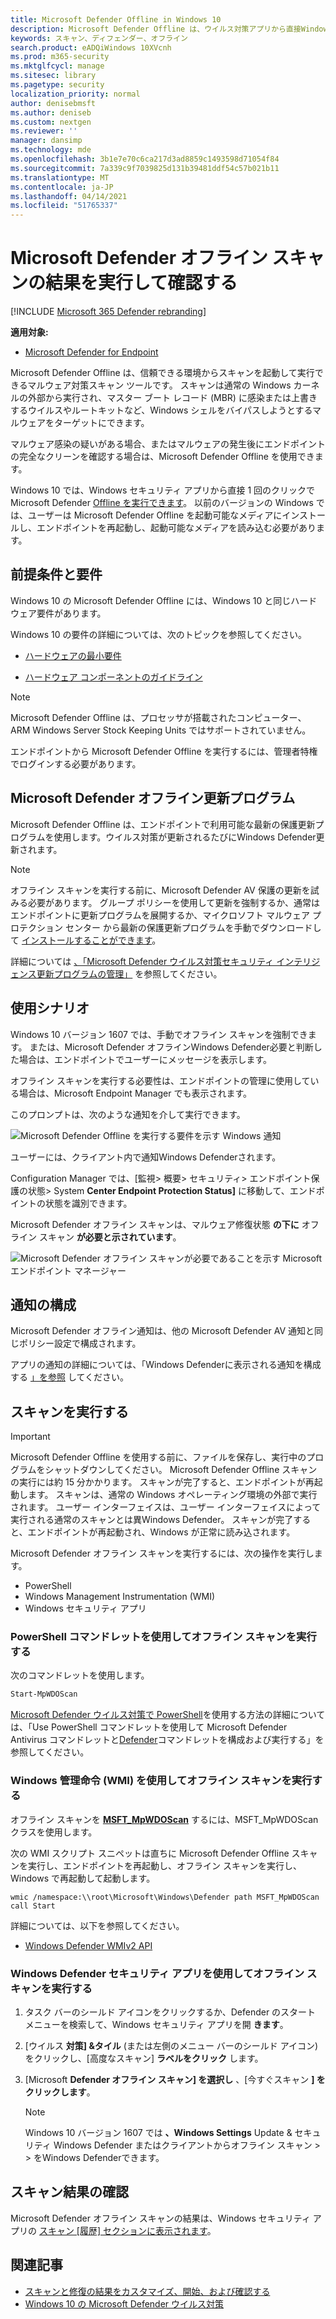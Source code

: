 ```yaml
---
title: Microsoft Defender Offline in Windows 10
description: Microsoft Defender Offline は、ウイルス対策アプリから直接Windows Defender使用できます。 ネットワークでの展開方法を管理できます。
keywords: スキャン、ディフェンダー、オフライン
search.product: eADQiWindows 10XVcnh
ms.prod: m365-security
ms.mktglfcycl: manage
ms.sitesec: library
ms.pagetype: security
localization_priority: normal
author: denisebmsft
ms.author: deniseb
ms.custom: nextgen
ms.reviewer: ''
manager: dansimp
ms.technology: mde
ms.openlocfilehash: 3b1e7e70c6ca217d3ad8859c1493598d71054f84
ms.sourcegitcommit: 7a339c9f7039825d131b39481ddf54c57b021b11
ms.translationtype: MT
ms.contentlocale: ja-JP
ms.lasthandoff: 04/14/2021
ms.locfileid: "51765337"
---
```

# <a name="run-and-review-the-results-of-a-microsoft-defender-offline-scan"></a>Microsoft Defender オフライン スキャンの結果を実行して確認する

[!INCLUDE [Microsoft 365 Defender rebranding](../../includes/microsoft-defender.md)]


**適用対象:**

- [Microsoft Defender for Endpoint](/microsoft-365/security/defender-endpoint/)

Microsoft Defender Offline は、信頼できる環境からスキャンを起動して実行できるマルウェア対策スキャン ツールです。 スキャンは通常の Windows カーネルの外部から実行され、マスター ブート レコード (MBR) に感染または上書きするウイルスやルートキットなど、Windows シェルをバイパスしようとするマルウェアをターゲットにできます。

マルウェア感染の疑いがある場合、またはマルウェアの発生後にエンドポイントの完全なクリーンを確認する場合は、Microsoft Defender Offline を使用できます。

Windows 10 では、Windows セキュリティ アプリから直接 1 回のクリックで Microsoft Defender [Offline を実行できます](microsoft-defender-security-center-antivirus.md)。 以前のバージョンの Windows では、ユーザーは Microsoft Defender Offline を起動可能なメディアにインストールし、エンドポイントを再起動し、起動可能なメディアを読み込む必要があります。

## <a name="prerequisites-and-requirements"></a>前提条件と要件

Windows 10 の Microsoft Defender Offline には、Windows 10 と同じハードウェア要件があります。 

Windows 10 の要件の詳細については、次のトピックを参照してください。

- [ハードウェアの最小要件](/windows-hardware/design/minimum/minimum-hardware-requirements-overview)

- [ハードウェア コンポーネントのガイドライン](/windows-hardware/design/component-guidelines/components)

> [!NOTE]
> Microsoft Defender Offline は、プロセッサが搭載されたコンピューター、ARM Windows Server Stock Keeping Units ではサポートされていません。

エンドポイントから Microsoft Defender Offline を実行するには、管理者特権でログインする必要があります。
 
## <a name="microsoft-defender-offline-updates"></a>Microsoft Defender オフライン更新プログラム

Microsoft Defender Offline は、エンドポイントで利用可能な最新の保護更新プログラムを使用します。ウイルス対策が更新されるたびにWindows Defender更新されます。 

> [!NOTE]
> オフライン スキャンを実行する前に、Microsoft Defender AV 保護の更新を試みる必要があります。 グループ ポリシーを使用して更新を強制するか、通常はエンドポイントに更新プログラムを展開するか、マイクロソフト マルウェア プロテクション センター から最新の保護更新プログラムを手動でダウンロードして [インストールすることができます](https://www.microsoft.com/security/portal/definitions/adl.aspx)。

詳細については [、「Microsoft Defender ウイルス対策セキュリティ インテリジェンス更新プログラムの管理」](manage-protection-updates-microsoft-defender-antivirus.md) を参照してください。

## <a name="usage-scenarios"></a>使用シナリオ

Windows 10 バージョン 1607 では、手動でオフライン スキャンを強制できます。 または、Microsoft Defender オフラインWindows Defender必要と判断した場合は、エンドポイントでユーザーにメッセージを表示します。 

オフライン スキャンを実行する必要性は、エンドポイントの管理に使用している場合は、Microsoft Endpoint Manager でも表示されます。

このプロンプトは、次のような通知を介して実行できます。

![Microsoft Defender Offline を実行する要件を示す Windows 通知](images/defender/notification.png)

ユーザーには、クライアント内で通知Windows Defenderされます。

Configuration Manager では、[監視> 概要> セキュリティ> エンドポイント保護の状態> System **Center Endpoint Protection Status]** に移動して、エンドポイントの状態を識別できます。 

Microsoft Defender オフライン スキャンは、マルウェア修復状態 **の下に** オフライン スキャン **が必要と示されています**。

![Microsoft Defender オフライン スキャンが必要であることを示す Microsoft エンドポイント マネージャー](images/defender/sccm-wdo.png)

## <a name="configure-notifications"></a>通知の構成

Microsoft Defender オフライン通知は、他の Microsoft Defender AV 通知と同じポリシー設定で構成されます。

アプリの通知の詳細については、「Windows Defenderに表示される通知を構成する [」を参照](configure-notifications-microsoft-defender-antivirus.md) してください。

## <a name="run-a-scan"></a>スキャンを実行する 

> [!IMPORTANT]
> Microsoft Defender Offline を使用する前に、ファイルを保存し、実行中のプログラムをシャットダウンしてください。 Microsoft Defender Offline スキャンの実行には約 15 分かかります。 スキャンが完了すると、エンドポイントが再起動します。 スキャンは、通常の Windows オペレーティング環境の外部で実行されます。 ユーザー インターフェイスは、ユーザー インターフェイスによって実行される通常のスキャンとは異Windows Defender。 スキャンが完了すると、エンドポイントが再起動され、Windows が正常に読み込されます。

Microsoft Defender オフライン スキャンを実行するには、次の操作を実行します。

- PowerShell
- Windows Management Instrumentation (WMI)
- Windows セキュリティ アプリ



### <a name="use-powershell-cmdlets-to-run-an-offline-scan"></a>PowerShell コマンドレットを使用してオフライン スキャンを実行する

次のコマンドレットを使用します。

```PowerShell
Start-MpWDOScan
```

[Microsoft Defender ウイルス対策で PowerShell](use-powershell-cmdlets-microsoft-defender-antivirus.md)を使用する方法の詳細については、「Use PowerShell コマンドレットを使用して Microsoft Defender Antivirus コマンドレットと[Defender](/powershell/module/defender/)コマンドレットを構成および実行する」を参照してください。

### <a name="use-windows-management-instruction-wmi-to-run-an-offline-scan"></a>Windows 管理命令 (WMI) を使用してオフライン スキャンを実行する

オフライン スキャンを [**MSFT_MpWDOScan**](/previous-versions/windows/desktop/legacy/dn455323(v=vs.85)) するには、MSFT_MpWDOScan クラスを使用します。

次の WMI スクリプト スニペットは直ちに Microsoft Defender Offline スキャンを実行し、エンドポイントを再起動し、オフライン スキャンを実行し、Windows で再起動して起動します。

```console
wmic /namespace:\\root\Microsoft\Windows\Defender path MSFT_MpWDOScan call Start 
```

詳細については、以下を参照してください。
- [Windows Defender WMIv2 API](/previous-versions/windows/desktop/defender/windows-defender-wmiv2-apis-portal)


### <a name="use-the-windows-defender-security-app-to-run-an-offline-scan"></a>Windows Defender セキュリティ アプリを使用してオフライン スキャンを実行する

1. タスク バーのシールド アイコンをクリックするか、Defender のスタート メニューを検索して、Windows セキュリティ アプリを開 **きます**。

2. [ウイルス **対策] &タイル** (または左側のメニュー バーのシールド アイコン) をクリックし、[高度なスキャン] **ラベルをクリック** します。
    
3. [Microsoft **Defender オフライン スキャン] を選択し** 、[今すぐスキャン **] をクリックします**。

    > [!NOTE]
    > Windows 10 バージョン 1607 では **、Windows Settings** Update & セキュリティ Windows Defender またはクライアントからオフライン スキャン  >    >  をWindows Defenderできます。


## <a name="review-scan-results"></a>スキャン結果の確認

Microsoft Defender オフライン スキャンの結果は、Windows セキュリティ アプリの [スキャン [履歴] セクションに表示されます](microsoft-defender-security-center-antivirus.md)。 


## <a name="related-articles"></a>関連記事

- [スキャンと修復の結果をカスタマイズ、開始、および確認する](customize-run-review-remediate-scans-microsoft-defender-antivirus.md)
- [Windows 10 の Microsoft Defender ウイルス対策](microsoft-defender-antivirus-in-windows-10.md)
